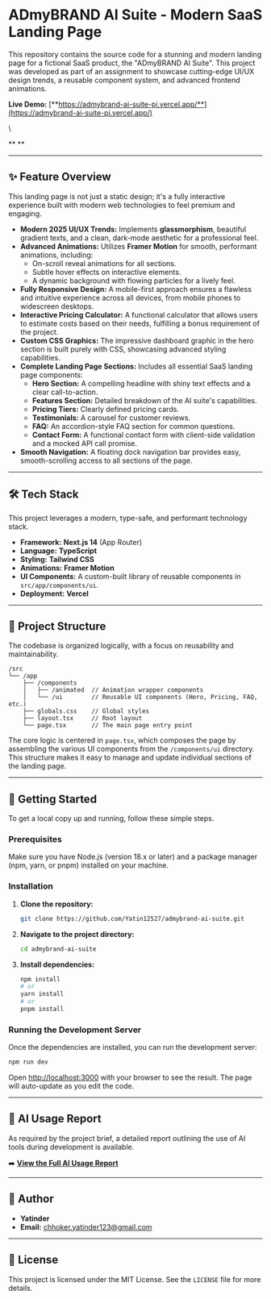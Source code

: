 # ADmyBRAND AI Suite - Modern SaaS Landing Page

This repository contains the source code for a stunning and modern landing page for a fictional SaaS product, the "ADmyBRAND AI Suite". This project was developed as part of an assignment to showcase cutting-edge UI/UX design trends, a reusable component system, and advanced frontend animations.

**Live Demo:** [**https://admybrand-ai-suite-pi.vercel.app/**](https://admybrand-ai-suite-pi.vercel.app/)

\

\*\*
\*\*

---

## ✨ Feature Overview

This landing page is not just a static design; it's a fully interactive experience built with modern web technologies to feel premium and engaging.

- **Modern 2025 UI/UX Trends:** Implements **glassmorphism**, beautiful gradient texts, and a clean, dark-mode aesthetic for a professional feel.
- **Advanced Animations:** Utilizes **Framer Motion** for smooth, performant animations, including:
  - On-scroll reveal animations for all sections.
  - Subtle hover effects on interactive elements.
  - A dynamic background with flowing particles for a lively feel.
- **Fully Responsive Design:** A mobile-first approach ensures a flawless and intuitive experience across all devices, from mobile phones to widescreen desktops.
- **Interactive Pricing Calculator:** A functional calculator that allows users to estimate costs based on their needs, fulfilling a bonus requirement of the project.
- **Custom CSS Graphics:** The impressive dashboard graphic in the hero section is built purely with CSS, showcasing advanced styling capabilities.
- **Complete Landing Page Sections:** Includes all essential SaaS landing page components:
  - **Hero Section:** A compelling headline with shiny text effects and a clear call-to-action.
  - **Features Section:** Detailed breakdown of the AI suite's capabilities.
  - **Pricing Tiers:** Clearly defined pricing cards.
  - **Testimonials:** A carousel for customer reviews.
  - **FAQ:** An accordion-style FAQ section for common questions.
  - **Contact Form:** A functional contact form with client-side validation and a mocked API call promise.
- **Smooth Navigation:** A floating dock navigation bar provides easy, smooth-scrolling access to all sections of the page.

---

## 🛠️ Tech Stack

This project leverages a modern, type-safe, and performant technology stack.

- **Framework:** **Next.js 14** (App Router)
- **Language:** **TypeScript**
- **Styling:** **Tailwind CSS**
- **Animations:** **Framer Motion**
- **UI Components:** A custom-built library of reusable components in `src/app/components/ui`.
- **Deployment:** **Vercel**

---

## 📂 Project Structure

The codebase is organized logically, with a focus on reusability and maintainability.

```
/src
└── /app
    ├── /components
    │   ├── /animated  // Animation wrapper components
    │   └── /ui        // Reusable UI components (Hero, Pricing, FAQ, etc.)
    ├── globals.css    // Global styles
    ├── layout.tsx     // Root layout
    └── page.tsx       // The main page entry point
```

The core logic is centered in `page.tsx`, which composes the page by assembling the various UI components from the `/components/ui` directory. This structure makes it easy to manage and update individual sections of the landing page.

---

## 🚀 Getting Started

To get a local copy up and running, follow these simple steps.

### Prerequisites

Make sure you have Node.js (version 18.x or later) and a package manager (npm, yarn, or pnpm) installed on your machine.

### Installation

1.  **Clone the repository:**
    ```bash
    git clone https://github.com/Yatin12527/admybrand-ai-suite.git
    ```
2.  **Navigate to the project directory:**
    ```bash
    cd admybrand-ai-suite
    ```
3.  **Install dependencies:**
    ```bash
    npm install
    # or
    yarn install
    # or
    pnpm install
    ```

### Running the Development Server

Once the dependencies are installed, you can run the development server:

```bash
npm run dev
```

Open [http://localhost:3000](https://www.google.com/search?q=http://localhost:3000) with your browser to see the result. The page will auto-update as you edit the code.

---

## 🤖 AI Usage Report

As required by the project brief, a detailed report outlining the use of AI tools during development is available.

➡️ **[View the Full AI Usage Report](https://www.google.com/search?q=./AI-USAGE-REPORT.md)**

---

## 👤 Author

- **Yatinder**
- **Email:** [chhoker.yatinder123@gmail.com](mailto:chhoker.yatinder123@gmail.com)

---

## 📄 License

This project is licensed under the MIT License. See the `LICENSE` file for more details.
